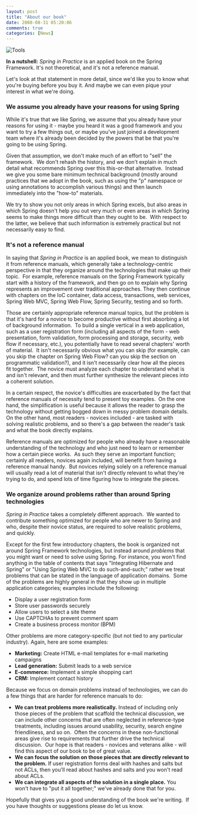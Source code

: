 ```yaml
---
layout: post
title: "About our book"
date: 2008-08-31 05:20:06
comments: true
categories: [News]
---
```

![Tools](http://springinpractice.s3.amazonaws.com/blog/images/2008-08-31-about-our-book/2213191214_8db8aba33c2.jpg)

<strong>In a nutshell:</strong> <em>Spring in Practice</em> is an applied book on the Spring Framework. It's not theoretical, and it's not a reference manual.

Let's look at that statement in more detail, since we'd like you to know what you're buying before you buy it. And maybe we can even pique your interest in what we're doing.

<h3>We assume you already have your reasons for using Spring</h3>
While it's true that we like Spring, we assume that you already have your reasons for using it - maybe you heard it was a good framework and you want to try a few things out, or maybe you've just joined a development team where it's already been decided by the powers that be that you're going to be using Spring.

Given that assumption, we don't make much of an effort to "sell" the framework.  We don't rehash the history, and we don't explain in much detail what recommends Spring over this this-or-that alternative.  Instead we give you some bare minimum technical background (mostly around practices that we adopt in the book, such as using the "p" namespace or using annotations to accomplish various things) and then launch immediately into the "how-to" materials.

We try to show you not only areas in which Spring excels, but also areas in which Spring doesn't help you out very much or even areas in which Spring seems to make things more difficult than they ought to be.  With respect to the latter, we believe that such information is extremely practical but not necessarily easy to find.
<h3>It's not a reference manual</h3>
In saying that <em>Spring in Practice</em> is an applied book, we mean to distinguish it from reference manuals, which generally take a technology-centric perspective in that they organize around the technologies that make up their topic.  For example, reference manuals on the Spring Framework typically start with a history of the framework, and then go on to explain why Spring represents an improvement over traditional approaches. They then continue with chapters on the IoC container, data access, transactions, web services, Spring Web MVC, Spring Web Flow, Spring Security, testing and so forth.

Those are certainly appropriate reference manual topics, but the problem is that it's hard for a novice to become productive without first absorbing a lot of background information.  To build a single vertical in a web application, such as a user registration form (including all aspects of the form - web presentation, form validation, form processing and storage, security, web flow if necessary, etc.), you potentially have to read several chapters' worth of material.  It isn't necessarily obvious what you can skip (for example, can you skip the chapter on Spring Web Flow? can you skip the section on programmatic validation?), and it isn't necessarily clear how all the pieces fit together.  The novice must analyze each chapter to understand what is and isn't relevant, and then must further synthesize the relevant pieces into a coherent solution.

In a certain respect, the novice's difficulties are exacerbated by the fact that reference manuals of necessity tend to present toy examples.  On the one hand, the simplification is useful because it allows the reader to grasp the technology without getting bogged down in messy problem domain details.  On the other hand, most readers - novices included - are tasked with solving realistic problems, and so there's a gap between the reader's task and what the book directly explains.

Reference manuals are optimized for people who already have a reasonable understanding of the technology and who just need to learn or remember how a certain piece works.  As such they serve an important function; certainly all readers, novices again included, will benefit from having a reference manual handy.  But novices relying solely on a reference manual will usually read a lot of material that isn't directly relevant to what they're trying to do, and spend lots of time figuring how to integrate the pieces.
<h3>We organize around problems rather than around Spring technologies</h3>
<em>Spring in Practice</em> takes a completely different approach.  We wanted to contribute something optimized for people who are newer to Spring and who, despite their novice status, are required to solve realistic problems, and quickly.

Except for the first few introductory chapters, the book is organized not around Spring Framework technologies, but instead around <em>problems</em> that you might want or need to solve using Spring.  For instance, you won't find anything in the table of contents that says "Integrating Hibernate and Spring" or "Using Spring Web MVC to do such-and-such;" rather we treat problems that can be stated in the language of application domains.  Some of the problems are highly general in that they show up in multiple application categories; examples include the following:

<ul>
	<li>Display a user registration form</li>
	<li>Store user passwords securely</li>
	<li>Allow users to select a site theme</li>
	<li>Use CAPTCHAs to prevent comment spam</li>
	<li>Create a business process monitor (BPM)</li>
</ul>

Other problems are more category-specific (but not tied to any particular industry). Again, here are some examples:

<ul>
	<li><strong>Marketing:</strong> Create HTML e-mail templates for e-mail marketing campaigns</li>
	<li><strong>Lead generation:</strong> Submit leads to a web service</li>
	<li><strong>E-commerce:</strong> Implement a simple shopping cart</li>
	<li><strong>CRM:</strong> Implement contact history</li>
</ul>

Because we focus on domain problems instead of technologies, we can do a few things that are harder for reference manuals to do:

<ul>
	<li><strong>We can treat problems more realistically.</strong> Instead of including only those pieces of the problem that scaffold the technical discussion, we can include other concerns that are often neglected in reference-type treatments, including issues around usability, security, search engine friendliness, and so on.  Often the concerns in these non-functional areas give rise to requirements that further drive the technical discussion.  Our hope is that readers - novices and veterans alike - will find this aspect of our book to be of great value.</li>
	<li><strong>We can focus the solution on those pieces that are directly relevant to the problem.</strong> If user registration forms deal with hashes and salts but not ACLs, then you'll read about hashes and salts and you won't read about ACLs.</li>
	<li><strong>We can integrate all aspects of the solution in a single place.</strong> You won't have to "put it all together;" we've already done that for you.</li>
</ul>

Hopefully that gives you a good understanding of the book we're writing.  If you have thoughts or suggestions please do let us know.
